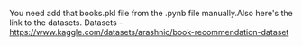 You need add that books.pkl file from the .pynb file manually.Also here's the link to the datasets.
Datasets - https://www.kaggle.com/datasets/arashnic/book-recommendation-dataset
